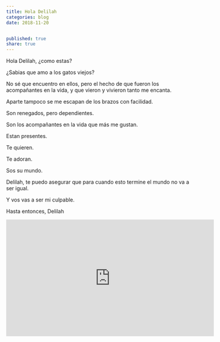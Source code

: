 ```yaml
---
title: Hola Delilah
categories: blog
date: 2018-11-20


published: true
share: true
---
```

Hola Delilah, ¿como estas?

¿Sabias que amo a los gatos viejos?

No sé que encuentro en ellos, pero el hecho de que fueron los acompañantes en la vida, y que vieron y vivieron tanto me encanta.

Aparte tampoco se me escapan de los brazos con facilidad.

Son renegados, pero dependientes.

Son los acompañantes en la vida que más me gustan.

Estan presentes.

Te quieren.

Te adoran.

Sos su mundo.

Delilah, te puedo asegurar que para cuando esto termine el mundo no va a ser igual.

Y vos vas a ser mi culpable.

Hasta entonces, Delilah

<iframe width="560" height="315" src="https://www.youtube.com/embed/h_m-BjrxmgI?autoplay=1" frameborder="0" allow="autoplay; encrypted-media" allowfullscreen></iframe>
